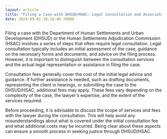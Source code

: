 ```yaml
---
layout: article
title: "Filing a Case with DHSUD/HSAC: Legal Consultation and Associated Fees"
date: 2024-09-02 18:16:40 +0800
---
```


<p>Filing a case with the Department of Human Settlements and Urban Development (DHSUD) or the Human Settlements Adjudication Commission (HSAC) involves a series of steps that often require legal consultation. Legal consultation typically includes an initial assessment of the case, guidance on the necessary forms and documents, and advice on the filing process. However, it is important to distinguish between the consultation services and the actual legal representation or assistance in filing the case.</p><p>Consultation fees generally cover the cost of the initial legal advice and guidance. If further assistance is needed, such as drafting documents, representing the client in hearings, or submitting the case to the DHSUD/HSAC, additional fees may apply. These fees vary depending on the complexity of the case, the lawyer's expertise, and the extent of the services required.</p><p>Before proceeding, it is advisable to discuss the scope of services and fees with the lawyer during the consultation. This will help avoid any misunderstandings about what is covered under the initial consultation fee and what additional costs may be incurred. Being clear about these aspects can ensure a smooth process in seeking justice through DHSUD/HSAC.</p>